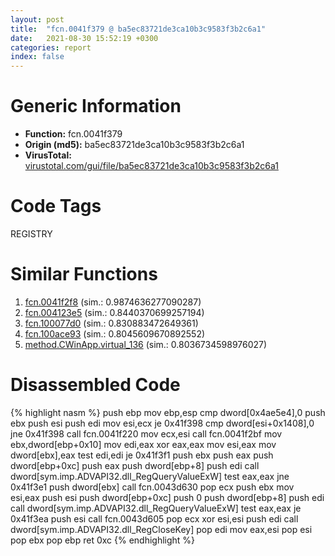 ```yaml
---
layout: post
title:  "fcn.0041f379 @ ba5ec83721de3ca10b3c9583f3b2c6a1"
date:   2021-08-30 15:52:19 +0300
categories: report
index: false
---
```


# Generic Information
- **Function:** fcn.0041f379
- **Origin (md5):** ba5ec83721de3ca10b3c9583f3b2c6a1
- **VirusTotal:** [virustotal.com/gui/file/ba5ec83721de3ca10b3c9583f3b2c6a1][virustotal_ref]

# Code Tags
<span class="tag" id="REGISTRY">REGISTRY</span>


# Similar Functions

1. [fcn.0041f2f8][similar_1_ref] (sim.: 0.9874636277090287)
2. [fcn.004123e5][similar_2_ref] (sim.: 0.8440370699257194)
3. [fcn.100077d0][similar_3_ref] (sim.: 0.830883472649361)
4. [fcn.100ace93][similar_4_ref] (sim.: 0.8045609670892552)
5. [method.CWinApp.virtual\_136][similar_5_ref] (sim.: 0.8036734598976027)


# Disassembled Code

{% highlight nasm %}
push ebp
mov ebp,esp
cmp dword[0x4ae5e4],0
push ebx
push esi
push edi
mov esi,ecx
je 0x41f398
cmp dword[esi+0x1408],0
jne 0x41f398
call fcn.0041f220
mov ecx,esi
call fcn.0041f2bf
mov ebx,dword[ebp+0x10]
mov edi,eax
xor eax,eax
mov esi,eax
mov dword[ebx],eax
test edi,edi
je 0x41f3f1
push ebx
push eax
push dword[ebp+0xc]
push eax
push dword[ebp+8]
push edi
call dword[sym.imp.ADVAPI32.dll_RegQueryValueExW]
test eax,eax
jne 0x41f3e1
push dword[ebx]
call fcn.0043d630
pop ecx
push ebx
mov esi,eax
push esi
push dword[ebp+0xc]
push 0
push dword[ebp+8]
push edi
call dword[sym.imp.ADVAPI32.dll_RegQueryValueExW]
test eax,eax
je 0x41f3ea
push esi
call fcn.0043d605
pop ecx
xor esi,esi
push edi
call dword[sym.imp.ADVAPI32.dll_RegCloseKey]
pop edi
mov eax,esi
pop esi
pop ebx
pop ebp
ret 0xc
{% endhighlight %}


[similar_1_ref]: /report/fcn.0041f2f8@ba5ec83721de3ca10b3c9583f3b2c6a1
[similar_2_ref]: /report/fcn.004123e5@7b00dd8f2abf54a73bfb09681334ff78
[similar_3_ref]: /report/fcn.100077d0@481b545f5c18f2fce1caac67ddc419e8
[similar_4_ref]: /report/fcn.100ace93@a0ac129ff3ea4c0dfa9529c259a9502c
[similar_5_ref]: /report/method.CWinApp.virtual_136@e5d49e0823e602f2ee948ac39d32c1eb
[virustotal_ref]: https://www.virustotal.com/gui/file/ba5ec83721de3ca10b3c9583f3b2c6a1